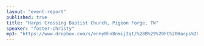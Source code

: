 ```yaml
---
layout: "event-report"
published: true
title: "Harps Crossing Baptist Church, Pigeon Forge, TN"
speaker: "foster-christy"
mp3: "https://www.dropbox.com/s/enny0hn8nmij2qt/%28B%29%20FC%20Harps%20Crossing%20Ski%20Retreat%2C%20Pigeon%20Forge%2C%20TN%202-18-14.mp3"
---
```


